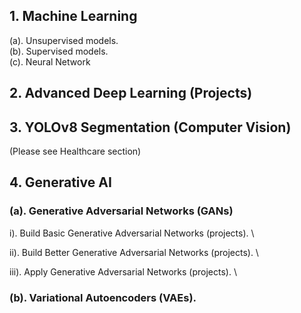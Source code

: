 ## 1. Machine Learning 
(a). Unsupervised models. \
(b). Supervised models. \
(c). Neural Network

## 2. Advanced Deep Learning (Projects)

## 3. YOLOv8 Segmentation (Computer Vision)  
(Please see Healthcare section)

## 4. Generative AI 
###   (a). Generative Adversarial Networks (GANs) 
i). Build Basic Generative Adversarial Networks (projects). \

ii). Build Better Generative Adversarial Networks (projects). \

iii). Apply Generative Adversarial Networks (projects). \
###   (b). Variational Autoencoders (VAEs).
<br>
<br>
<br>
